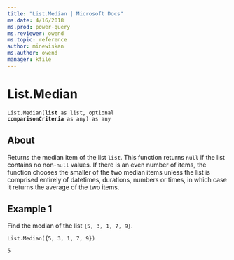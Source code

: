 ```yaml
---
title: "List.Median | Microsoft Docs"
ms.date: 4/16/2018
ms.prod: power-query
ms.reviewer: owend
ms.topic: reference
author: minewiskan
ms.author: owend
manager: kfile
---
```

# List.Median
<code>List.Median(**list** as list, optional **comparisonCriteria** as any) as any</code>

## About
Returns the median item of the list <code>list</code>. This function returns <code>null</code> if the list contains no non-<code>null</code> values. If there is an even number of items, the function chooses the smaller of the two median items unless the list is comprised entirely of datetimes, durations, numbers or times, in which case it returns the average of the two items.

## Example 1
Find the median of the list <code>{5, 3, 1, 7, 9}</code>.

<code>List.Median({5, 3, 1, 7, 9})</code>

<code>5</code>  
